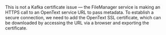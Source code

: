 This is not a Kafka certificate issue — the FileManager service is making an HTTPS call to an OpenText service URL to pass metadata. To establish a secure connection, we need to add the OpenText SSL certificate, which can be downloaded by accessing the URL via a browser and exporting the certificate.
